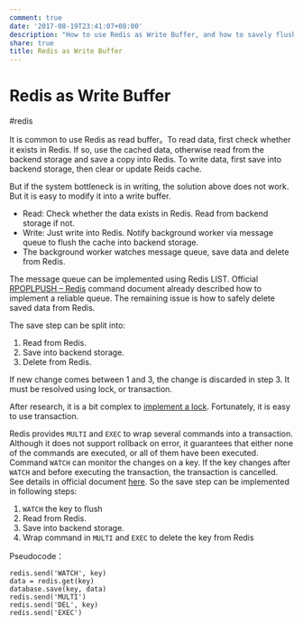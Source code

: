 ```yaml
---
comment: true
date: '2017-08-19T23:41:07+08:00'
description: "How to use Redis as Write Buffer, and how to savely flush cached data to backend storage and remove cache from Redis."
share: true
title: Redis as Write Buffer
---
```


# Redis as Write Buffer

#redis

It is common to use Redis as read buffer。To read data, first check whether it exists in Redis. If so, use the cached data, otherwise read from the backend storage and save a copy into Redis. To write data, first save into backend storage, then clear or update Reids cache.

But if the system bottleneck is in writing, the solution above does not work. But it is easy to modify it into a write buffer.

<!--more-->

- Read: Check whether the data exists in Redis. Read from backend storage if not.
- Write: Just write into Redis. Notify background worker via message queue to flush the cache into backend storage.
- The background worker watches message queue, save data and delete from Redis.

The message queue can be implemented using Redis LIST. Official [RPOPLPUSH – Redis](https://redis.io/commands/rpoplpush) command document already described how to implement a reliable queue. The remaining issue is how to safely delete saved data from Redis.

The save step can be split into:

1. Read from Redis.
2. Save into backend storage.
3. Delete from Redis.

If new change comes between 1 and 3, the change is discarded in step 3. It must be resolved using lock, or transaction.

After research, it is a bit complex to [implement a lock](https://redis.io/topics/distlock). Fortunately, it is easy to use transaction.

Redis provides `MULTI`  and  `EXEC` to wrap several commands into a transaction. Although it does not support rollback on error, it guarantees that either none of the commands are executed, or all of them have been executed. Command  `WATCH` can monitor the changes on a key. If the key changes after `WATCH` and before executing the transaction, the transaction is cancelled. See details in official document [here](https://redis.io/topics/transactions). So the save step can be implemented in following steps:

1. `WATCH` the key to flush
2. Read from Redis.
3. Save into backend storage.
4. Wrap command in `MULTI`  and  `EXEC`  to delete the key from Redis

Pseudocode：

```
redis.send('WATCH', key)
data = redis.get(key)
database.save(key, data)
redis.send('MULTI')
redis.send('DEL', key)
redis.send('EXEC')
```
